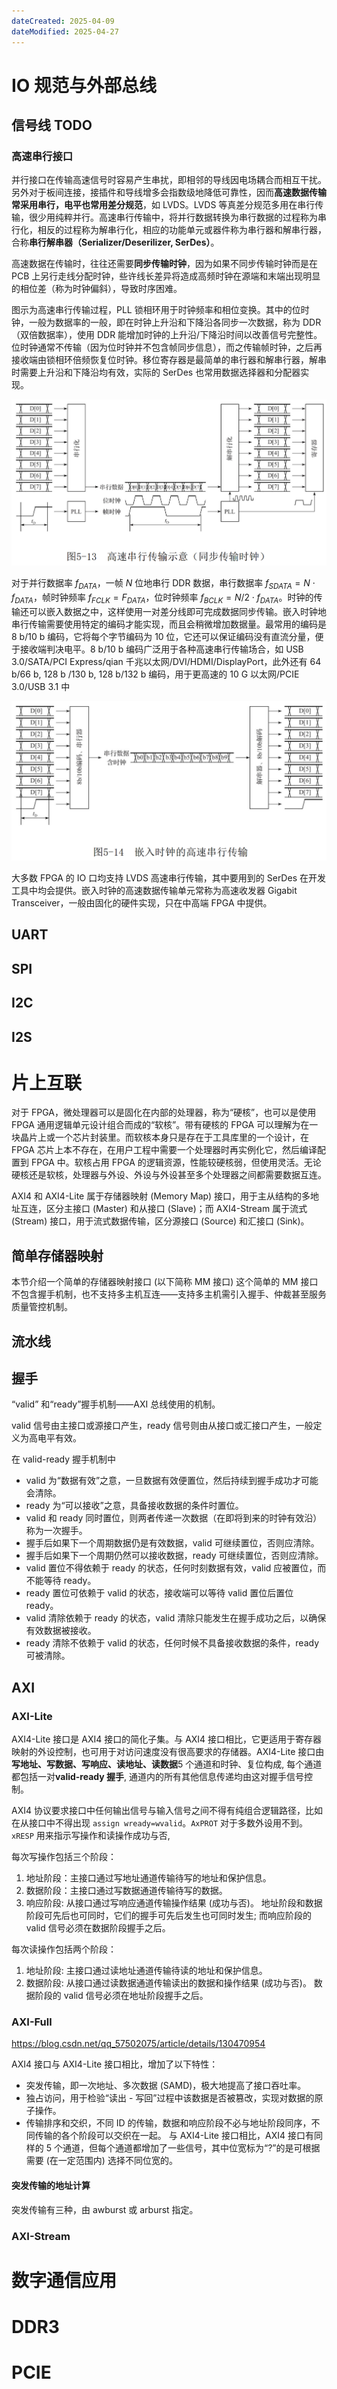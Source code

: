 ```yaml
---
dateCreated: 2025-04-09
dateModified: 2025-04-27
---
```

# IO 规范与外部总线

## 信号线 TODO
### 高速串行接口

并行接口在传输高速信号时容易产生串扰，即相邻的导线因电场耦合而相互干扰。另外对于板间连接，接插件和导线增多会指数级地降低可靠性，因而**高速数据传输常采用串行，电平也常用差分规范**，如 LVDS。LVDS 等真差分规范多用在串行传输，很少用纯粹并行。高速串行传输中，将并行数据转换为串行数据的过程称为串行化，相反的过程称为解串行化，相应的功能单元或器件称为串行器和解串行器，合称**串行解串器（Serializer/Deserilizer, SerDes）**。

高速数据在传输时，往往还需要**同步传输时钟**，因为如果不同步传输时钟而是在 PCB 上另行走线分配时钟，些许线长差异将造成高频时钟在源端和末端出现明显的相位差（称为时钟偏斜），导致时序困难。

图示为高速串行传输过程，PLL 锁相环用于时钟频率和相位变换。其中的位时钟，一般为数据率的一般，即在时钟上升沿和下降沿各同步一次数据，称为 DDR（双倍数据率），使用 DDR 能增加时钟的上升沿/下降沿时间以改善信号完整性。位时钟通常不传输（因为位时钟并不包含帧同步信息），而之传输帧时钟，之后再接收端由锁相环倍频恢复位时钟。移位寄存器是最简单的串行器和解串行器，解串时需要上升沿和下降沿均有效，实际的 SerDes 也常用数据选择器和分配器实现。

![](assets/总线/高速串行传输示意.png)

对于并行数据率 $f_{DATA}$，一帧 $N$ 位地串行 DDR 数据，串行数据率 $f_{SDATA}=N\cdot f_{DATA}$，帧时钟频率 $f_{FCLK}=F_{DATA}$，位时钟频率 $f_{BCLK}=N/2\cdot f_{DATA}$。时钟的传输还可以嵌入数据之中，这样使用一对差分线即可完成数据同步传输。嵌入时钟地串行传输需要使用特定的编码才能实现，而且会稍微增加数据量。最常用的编码是 8 b/10 b 编码，它将每个字节编码为 10 位，它还可以保证编码没有直流分量，便于接收端判决电平。8 b/10 b 编码广泛用于各种高速串行传输场合，如 USB 3.0/SATA/PCI Express/qian 千兆以太网/DVI/HDMI/DisplayPort，此外还有 64 b/66 b, 128 b /130 b, 128 b/132 b 编码，用于更高速的 10 G 以太网/PCIE 3.0/USB 3.1 中

![](assets/总线/嵌入时钟地高速传输.png)

大多数 FPGA 的 IO 口均支持 LVDS 高速串行传输，其中要用到的 SerDes 在开发工具中均会提供。嵌入时钟的高速数据传输单元常称为高速收发器 Gigabit Transceiver，一般由固化的硬件实现，只在中高端 FPGA 中提供。

## UART

## SPI

## I2C

## I2S

# 片上互联

对于 FPGA，微处理器可以是固化在内部的处理器，称为“硬核”，也可以是使用 FPGA 通用逻辑单元设计组合而成的“软核”。带有硬核的 FPGA 可以理解为在一块晶片上或一个芯片封装里。而软核本身只是存在于工具库里的一个设计，在 FPGA 芯片上本不存在，在用户工程中需要一个处理器时再实例化它，然后编译配置到 FPGA 中。软核占用 FPGA 的逻辑资源，性能较硬核弱，但使用灵活。无论硬核还是软核，处理器与外设、外设与外设甚至多个处理器之间都需要数据互连。

AXI4 和 AXI4-Lite 属于存储器映射 (Memory Map) 接口，用于主从结构的多地址互连，区分主接口 (Master) 和从接口 (Slave)；而 AXI4-Stream 属于流式 (Stream) 接口，用于流式数据传输，区分源接口 (Source) 和汇接口 (Sink)。

## 简单存储器映射

本节介绍一个简单的存储器映射接口 (以下简称 MM 接口) 这个简单的 MM 接口不包含握手机制，也不支持多主机互连——支持多主机需引入握手、仲裁甚至服务质量管控机制。

## 流水线

## 握手

“valid” 和“ready”握手机制——AXI 总线使用的机制。

valid 信号由主接口或源接口产生，ready 信号则由从接口或汇接口产生，一般定义为高电平有效。

在 valid-ready 握手机制中

- valid 为“数据有效”之意，一旦数据有效便置位，然后持续到握手成功才可能会清除。
- ready 为“可以接收”之意，具备接收数据的条件时置位。
- valid 和 ready 同时置位，则两者传递一次数据（在即将到来的时钟有效沿）称为一次握手。
- 握手后如果下一个周期数据仍是有效数据，valid 可继续置位，否则应清除。
- 握手后如果下一个周期仍然可以接收数据，ready 可继续置位，否则应清除。
- valid 置位不得依赖于 ready 的状态，任何时刻数据有效，valid 应被置位，而不能等待 ready。
- ready 置位可依赖于 valid 的状态，接收端可以等待 valid 置位后置位 ready。
- valid 清除依赖于 ready 的状态，valid 清除只能发生在握手成功之后，以确保有效数据被接收。
- ready 清除不依赖于 valid 的状态，任何时候不具备接收数据的条件，ready 可被清除。

## AXI
### AXI-Lite

AXI4-Lite 接口是 AXI4 接口的简化子集。与 AXI4 接口相比，它更适用于寄存器映射的外设控制，也可用于对访问速度没有很高要求的存储器。AXI4-Lite 接口由**写地址、写数据、写响应、读地址、读数据**5 个通道和时钟、复位构成, 每个通道都包括一对**valid-ready 握手**, 通道内的所有其他信息传递均由这对握手信号控制。

AXI4 协议要求接口中任何输出信号与输入信号之间不得有纯组合逻辑路径，比如在从接口中不得出现 `assign wready=wvalid`。`AxPROT` 对于多数外设用不到。`xRESP` 用来指示写操作和读操作成功与否,

每次写操作包括三个阶段：

1. 地址阶段：主接口通过写地址通道传输待写的地址和保护信息。
2. 数据阶段：主接口通过写数据通道传输待写的数据。
3. 响应阶段: 从接口通过写响应通道传输操作结果 (成功与否)。
地址阶段和数据阶段可先后也可同时，它们的握手可先后发生也可同时发生; 而响应阶段的 valid 信号必须在数据阶段握手之后。

每次读操作包括两个阶段：

1. 地址阶段: 主接口通过读地址通道传输待读的地址和保护信息。
2. 数据阶段: 从接口通过读数据通道传输读出的数据和操作结果 (成功与否)。
数据阶段的 valid 信号必须在地址阶段握手之后。

### AXI-Full

https://blog.csdn.net/qq_57502075/article/details/130470954

AXI4 接口与 AXI4-Lite 接口相比，增加了以下特性：

- 突发传输，即一次地址、多次数据 (SAMD)，极大地提高了接口吞吐率。
- 独占访问，用于检验“读出 - 写回”过程中该数据是否被篡改，实现对数据的原子操作。
- 传输排序和交织，不同 ID 的传输，数据和响应阶段不必与地址阶段同序，不同传输的各个阶段可以交织在一起。
与 AXI4-Lite 接口相比，AXI4 接口有同样的 5 个通道，但每个通道都增加了一些信号，其中位宽标为“?”的是可根据需要 (在一定范围内) 选择不同位宽的。

#### 突发传输的地址计算

突发传输有三种，由 awburst 或 arburst 指定。

### AXI-Stream

# 数字通信应用
# DDR3

# PCIE
